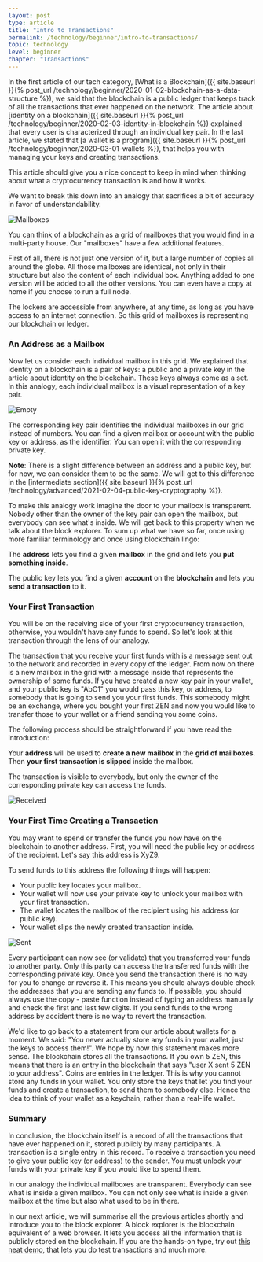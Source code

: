 ```yaml
---
layout: post
type: article
title: "Intro to Transactions"
permalink: /technology/beginner/intro-to-transactions/
topic: technology
level: beginner
chapter: "Transactions"
---
```


In the first article of our tech category, [What is a Blockchain]({{ site.baseurl }}{% post_url /technology/beginner/2020-01-02-blockchain-as-a-data-structure %}), we said that the blockchain is a public ledger that keeps track of all the transactions that ever happened on the network. The article about [identity on a blockchain]({{ site.baseurl }}{% post_url /technology/beginner/2020-02-03-identity-in-blockchain %}) explained that every user is characterized through an individual key pair. In the last article, we stated that [a wallet is a program]({{ site.baseurl }}{% post_url /technology/beginner/2020-03-01-wallets %}), that helps you with managing your keys and creating transactions. 

This article should give you a nice concept to keep in mind when thinking about what a cryptocurrency transaction is and how it works. 

We want to break this down into an analogy that sacrifices a bit of accuracy in favor of understandability.

![Mailboxes](/assets/post_files/technology/beginner/intro-to-transactions-basic/mailboxes.png)

You can think of a blockchain as a grid of mailboxes that you would find in a multi-party house. Our "mailboxes" have a few additional features.

First of all, there is not just one version of it, but a large number of copies all around the globe. All those mailboxes are identical, not only in their structure but also the content of each individual box. Anything added to one version will be added to all the other versions. You can even have a copy at home if you choose to run a full node.

The lockers are accessible from anywhere, at any time, as long as you have access to an internet connection. So this grid of mailboxes is representing our blockchain or ledger. 

### An Address as a Mailbox

Now let us consider each individual mailbox in this grid. We explained that identity on a blockchain is a pair of keys: a public and a private key in the article about identity on the blockchain. These keys always come as a set. In this analogy, each individual mailbox is a visual representation of a key pair.

![Empty](/assets/post_files/technology/beginner/intro-to-transactions-basic/T1_empty.jpg)


The corresponding key pair identifies the individual mailboxes in our grid instead of numbers. You can find a given mailbox or account with the public key or address, as the identifier. You can open it with the corresponding private key.

**Note**: There is a slight difference between an address and a public key, but for now, we can consider them to be the same. We will get to this difference in the [intermediate section]({{ site.baseurl }}{% post_url /technology/advanced/2021-02-04-public-key-cryptography %}).

To make this analogy work imagine the door to your mailbox is transparent. Nobody other than the owner of the key pair can open the mailbox, but everybody can see what's inside. We will get back to this property when we talk about the block explorer. To sum up what we have so far, once using more familiar terminology and once using blockchain lingo:

The **address** lets you find a given **mailbox** in the grid and lets you **put something inside**.

The public key lets you find a given **account** on the **blockchain** and lets you **send a transaction** to it.

### Your First Transaction

You will be on the receiving side of your first cryptocurrency transaction, otherwise, you wouldn't have any funds to spend. So let's look at this transaction through the lens of our analogy.

The transaction that you receive your first funds with is a message sent out to the network and recorded in every copy of the ledger. From now on there is a new mailbox in the grid with a message inside that represents the ownership of some funds. If you have created a new key pair in your wallet, and your public key is "AbC1" you would pass this key, or address, to somebody that is going to send you your first funds. This somebody might be an exchange, where you bought your first ZEN and now you would like to transfer those to your wallet or a friend sending you some coins.

The following process should be straightforward if you have read the introduction:

Your **address** will be used to **create a new mailbox** in the **grid of mailboxes**. Then **your first transaction is slipped** inside the mailbox.

The transaction is visible to everybody, but only the owner of the corresponding private key can access the funds.

![Received](/assets/post_files/technology/beginner/intro-to-transactions-basic/T2_received.jpg)

### Your First Time Creating a Transaction

You may want to spend or transfer the funds you now have on the blockchain to another address. First, you will need the public key or address of the recipient. Let's say this address is XyZ9.

To send funds to this address the following things will happen:

 - Your public key locates your mailbox.
 - Your wallet will now use your private key to unlock your mailbox with your first transaction.
 - The wallet locates the mailbox of the recipient using his address (or public key).
 - Your wallet slips the newly created transaction inside.

![Sent](/assets/post_files/technology/beginner/intro-to-transactions-basic/T3_sent.jpg)

Every participant can now see (or validate) that you transferred your funds to another party. Only this party can access the transferred funds with the corresponding private key. Once you send the transaction there is no way for you to change or reverse it. This means you should always double check the addresses that you are sending any funds to. If possible, you should always use the copy - paste function instead of typing an address manually and check the first and last few digits. If you send funds to the wrong address by accident there is no way to revert the transaction.

We'd like to go back to a statement from our article about wallets for a moment. We said: "You never actually store any funds in your wallet, just the keys to access them!". We hope by now this statement makes more sense. The blockchain stores all the transactions. If you own 5 ZEN, this means that there is an entry in the blockchain that says "user X sent 5 ZEN to your address". Coins are entries in the ledger. This is why you cannot store any funds in your wallet. You only store the keys that let you find your funds and create a transaction, to send them to somebody else. Hence the idea to think of your wallet as a keychain, rather than a real-life wallet.

### Summary

In conclusion, the blockchain itself is a record of all the transactions that have ever happened on it, stored publicly by many participants. A transaction is a single entry in this record. To receive a transaction you need to give your public key (or address) to the sender. You must unlock your funds with your private key if you would like to spend them.

In our analogy the individual mailboxes are transparent. Everybody can see what is inside a given mailbox. You can not only see what is inside a given mailbox at the time but also what used to be in there.

In our next article, we will summarise all the previous articles shortly and introduce you to the block explorer. A block explorer is the blockchain equivalent of a web browser. It lets you access all the information that is publicly stored on the blockchain. If you are the hands-on type, try out [this neat demo](https://coindemo.io/), that lets you do test transactions and much more.
